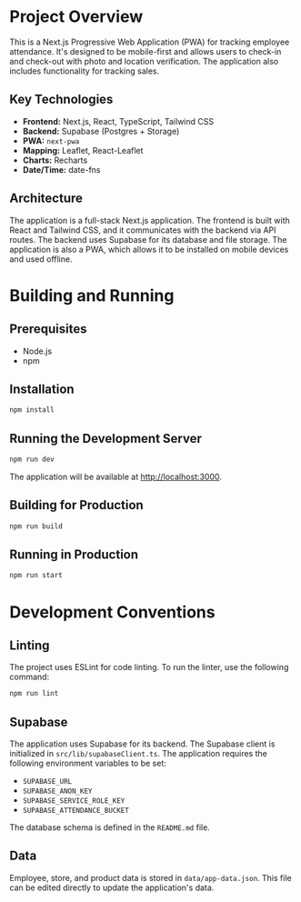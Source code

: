 # Project Overview

This is a Next.js Progressive Web Application (PWA) for tracking employee attendance. It's designed to be mobile-first and allows users to check-in and check-out with photo and location verification. The application also includes functionality for tracking sales.

## Key Technologies

*   **Frontend:** Next.js, React, TypeScript, Tailwind CSS
*   **Backend:** Supabase (Postgres + Storage)
*   **PWA:** `next-pwa`
*   **Mapping:** Leaflet, React-Leaflet
*   **Charts:** Recharts
*   **Date/Time:** date-fns

## Architecture

The application is a full-stack Next.js application. The frontend is built with React and Tailwind CSS, and it communicates with the backend via API routes. The backend uses Supabase for its database and file storage. The application is also a PWA, which allows it to be installed on mobile devices and used offline.

# Building and Running

## Prerequisites

*   Node.js
*   npm

## Installation

```bash
npm install
```

## Running the Development Server

```bash
npm run dev
```

The application will be available at [http://localhost:3000](http://localhost:3000).

## Building for Production

```bash
npm run build
```

## Running in Production

```bash
npm run start
```

# Development Conventions

## Linting

The project uses ESLint for code linting. To run the linter, use the following command:

```bash
npm run lint
```

## Supabase

The application uses Supabase for its backend. The Supabase client is initialized in `src/lib/supabaseClient.ts`. The application requires the following environment variables to be set:

*   `SUPABASE_URL`
*   `SUPABASE_ANON_KEY`
*   `SUPABASE_SERVICE_ROLE_KEY`
*   `SUPABASE_ATTENDANCE_BUCKET`

The database schema is defined in the `README.md` file.

## Data

Employee, store, and product data is stored in `data/app-data.json`. This file can be edited directly to update the application's data.
